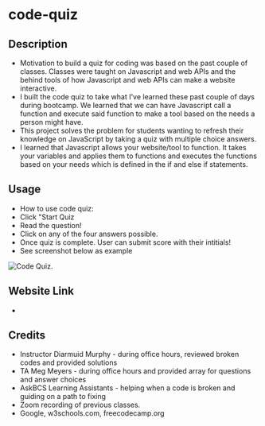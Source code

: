 # code-quiz

## Description
- Motivation to build a quiz for coding was based on the past couple of classes. Classes were taught on Javascript and web APIs and the behind tools of how Javascript and web APIs can make a website interactive.
- I built the code quiz to take what I've learned these past couple of days during bootcamp. We learned that we can have Javascript call a function and execute said function to make a tool based on the needs a person might have.
- This project solves the problem for students wanting to refresh their knowledge on JavaScript by taking a quiz with multiple choice answers.
- I learned that Javascript allows your website/tool to function. It takes your variables and applies them to functions and executes the functions based on your needs which is defined in the if and else if statements.

## Usage
- How to use code quiz:
- Click "Start Quiz
- Read the question!
- Click on any of the four answers possible.
- Once quiz is complete. User can submit score with their intitials!
- See screenshot below as example

![Code Quiz.](./assets/images/Image%203-11-23%20at%208.52%20PM.jpg)

## Website Link
- 

## Credits
- Instructor Diarmuid Murphy - during office hours, reviewed broken codes and provided solutions 
- TA Meg Meyers - during office hours and provided array for questions and answer choices
- AskBCS Learning Assistants - helping when a code is broken and guiding on a path to fixing
- Zoom recording of previous classes.
- Google, w3schools.com, freecodecamp.org

